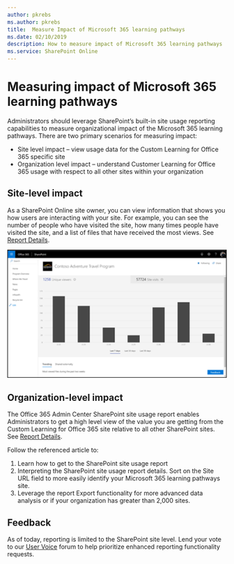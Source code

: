 ```yaml
---
author: pkrebs
ms.author: pkrebs
title:  Measure Impact of Microsoft 365 learning pathways
ms.date: 02/10/2019
description: How to measure impact of Microsoft 365 learning pathways
ms.service: SharePoint Online
---
```


# Measuring impact of Microsoft 365 learning pathways

Administrators should leverage SharePoint’s built-in site usage reporting capabilities to measure organizational impact of the Microsoft 365 learning pathways. There are two primary scenarios for measuring impact: 
- Site level impact – view usage data for the Custom Learning for Office 365 specific site 
- Organization level impact – understand Customer Learning for Office 365 usage with respect to all other sites within your organization

## Site-level impact

As a SharePoint Online site owner, you can view information that shows you how users are interacting with your site. For example, you can see the number of people who have visited the site, how many times people have visited the site, and a list of files that have received the most views. See [Report Details](https://support.office.com/article/view-usage-data-for-your-sharepoint-site-2fa8ddc2-c4b3-4268-8d26-a772dc55779e). 

![cg-measureimpactreport.png](media/cg-measureimpactreport.png)

## Organization-level impact
The Office 365 Admin Center SharePoint site usage report enables Administrators to get a high level view of the value you are getting from the Custom Learning for Office 365 site relative to all other SharePoint sites. See [Report Details](https://docs.microsoft.com/office365/admin/activity-reports/sharepoint-site-usage?view=o365-worldwide).
 
Follow the referenced article to: 
1. Learn how to get to the SharePoint site usage report 
2. Interpreting the SharePoint site usage report details. Sort on the Site URL field to more easily identify your Microsoft 365 learning pathways site. 
3. Leverage the report Export functionality for more advanced data analysis or if your organization has greater than 2,000 sites. 

## Feedback

As of today, reporting is limited to the SharePoint site level. Lend your vote to our [User Voice](https://go.microsoft.com/fwlink/?linkid=2109552) forum to help prioritize enhanced reporting functionality requests.   

